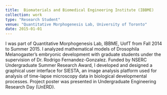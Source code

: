 ```yaml
---
title:  Biomaterials and Biomedical Engineering Institute (IBBME)
collection: work
type: "Research Student"
venue: "Quantitative Morphogenesis Lab, University of Toronto"
date: 2015-01-01
---
```


I was part of Quantitative Morphogenesis Lab, IBBME, UofT from Fall 2014 to Summer 2015. 
I analyzed mathematical models of Drosophila Melanogaster’s embryonic development with graduate students under the supervision of  Dr. Rodrigo Fernandez-Gonzalez.
Funded by NSERC Undergraduate Summer Research Award, I developed and designed a graphical user interface for SIESTA, an image analysis platform used for analysis of time-lapse microscopy data in biological developmental processes. Project poster was presented in Undergraduate Engineering Research Day (UnERD).
